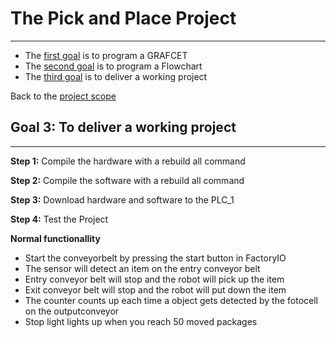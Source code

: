 # The Pick and Place Project
_____________________________________
-   The [first goal](../Ex03/Subchapter03.md) is to program a GRAFCET
-   The [second goal](../Ex03/Subchapter04_1.md) is to program a Flowchart
-   The [third goal](../Ex03/Subchapter05.md) is to deliver a working project

Back to the [project scope](../Ex03/Subchapter03.md)

## Goal 3: To deliver a working project
_____________________________________


**Step 1:** Compile the hardware with a rebuild all command

**Step 2:** Compile the software with a rebuild all command

**Step 3:** Download hardware and software to the PLC_1

**Step 4:** Test the Project

__Normal functionallity__
- Start the conveyorbelt by pressing the start button in FactoryIO
- The sensor will detect an item on the entry conveyor belt
- Entry conveyor belt will stop and the robot will pick up the item
- Exit conveyor belt will stop and the robot will put down the item
- The counter counts up each time a object gets detected by the fotocell on the outputconveyor
- Stop light lights up when you reach 50 moved packages
